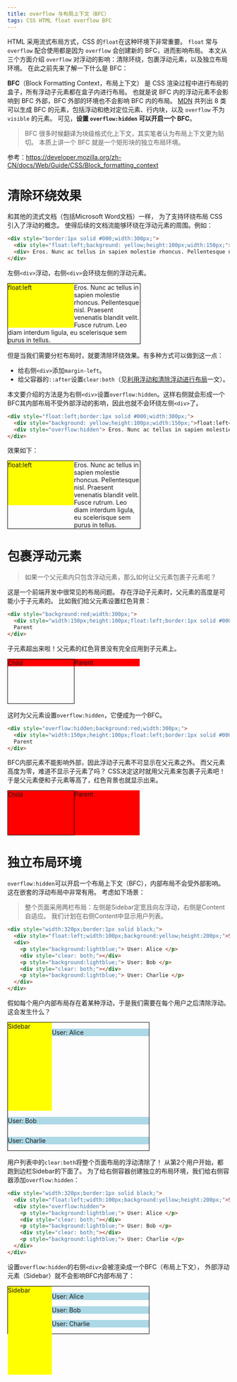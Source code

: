 ```yaml
---
title: overflow 与布局上下文（BFC）
tags: CSS HTML float overflow BFC
---
```


HTML 采用流式布局方式，CSS 的`float`在这种环境下非常重要。
`float` 常与 `overflow` 配合使用都是因为 `overflow` 会创建新的 BFC，进而影响布局。
本文从三个方面介绍 `overflow` 对浮动的影响：清除环绕，包裹浮动元素，以及独立布局环境。
在此之前先来了解一下什么是 BFC：

**BFC**（Block Formatting Context，布局上下文）
是 CSS 渲染过程中进行布局的盒子，所有浮动子元素都在盒子内进行布局。
也就是说 BFC 内的浮动元素不会影响到 BFC 外部，BFC 外部的环境也不会影响 BFC 内的布局。
[MDN][mdn] 共列出 8 类可以生成 BFC 的元素，包括浮动和绝对定位元素、行内块，以及 `overflow` 不为 `visible` 的元素。
可见，**设置 `overflow:hidden` 可以开启一个 BFC**。

> BFC 很多时候翻译为块级格式化上下文，其实笔者认为布局上下文更为贴切。
> 本质上讲一个 BFC 就是一个矩形块的独立布局环境。

<!--more-->

参考：<https://developer.mozilla.org/zh-CN/docs/Web/Guide/CSS/Block_formatting_context>

# 清除环绕效果

和其他的流式文档（包括Microsoft Word文档）一样，
为了支持环绕布局 CSS 引入了浮动的概念。
使得后续的文档流能够环绕在浮动元素的周围。例如：

```html
<div style="border:1px solid #000;width:300px;">
  <div style="float:left;background: yellow;height:100px;width:150px;">float:left</div> 
  <div> Eros. Nunc ac tellus in sapien molestie rhoncus. Pellentesque nisl. Praesent venenatis blandit velit. Fusce rutrum.  Leo diam interdum ligula, eu scelerisque sem purus in tellus.</div>
</div>
```

左侧`<div>`浮动，右侧`<div>`会环绕左侧的浮动元素。

<div style="border:1px solid #000;width:300px;margin-bottom:15px;">
<div style="float:left;background: yellow;height:100px;width:150px;">float:left</div> 
<div> Eros. Nunc ac tellus in sapien molestie rhoncus. Pellentesque nisl. Praesent venenatis blandit velit. Fusce rutrum.  Leo diam interdum ligula, eu scelerisque sem purus in tellus.</div>
</div>

但是当我们需要分栏布局时，就要清除环绕效果。有多种方式可以做到这一点：

* 给右侧`<div>`添加`margin-left`。
* 给父容器的`::after`设置`clear:both`（见[利用浮动和清除浮动进行布局][float]一文）。

本文要介绍的方法是为右侧`<div>`设置`overflow:hidden`。这样右侧就会形成一个BFC其内部布局不受外部浮动的影响，因此也就不会环绕左侧`<div>`了。

```html
<div style="float:left;border:1px solid #000;width:300px;">
  <div style="background: yellow;height:100px;width:150px;">float:left</div> 
  <div style="overflow:hidden"> Eros. Nunc ac tellus in sapien molestie rhoncus. Pellentesque nisl. Praesent venenatis blandit velit. Fusce rutrum.  Leo diam interdum ligula, eu scelerisque sem purus in tellus.</div>
</div>
```

效果如下：

<div style="border:1px solid #000;width:300px;">
<div style="float:left;background:yellow;height:100px;width:150px;">float:left</div> 
<div style="overflow:hidden"> Eros. Nunc ac tellus in sapien molestie rhoncus. Pellentesque nisl. Praesent venenatis blandit velit. Fusce rutrum.  Leo diam interdum ligula, eu scelerisque sem purus in tellus.</div>
</div>
<p></p>

# 包裹浮动元素

> 如果一个父元素内只包含浮动元素，那么如何让父元素包裹子元素呢？

这是一个前端开发中很常见的布局问题。
存在浮动子元素时，父元素的高度是可能小于子元素的。
比如我们给父元素设置红色背景：

```html
<div style="background:red;width:300px;">
  <div style="width:150px;height:100px;float:left;border:1px solid #000;">Child</div>
  Parent
</div>
```

子元素超出来啦！父元素的红色背景没有完全应用到子元素上。

<div style="background:red;overflow:visible;width:300px;">
  <div style="width:150px;height:100px;float:left;border:1px solid #000;">Child</div>
  Parent
</div>
<div style="clear: both;margin-bottom:15px;"></div>

这时为父元素设置`overflow:hidden`，它便成为一个BFC。

```html
<div style="overflow:hidden;background:red;width:300px;">
  <div style="width:150px;height:100px;float:left;border:1px solid #000;">Child</div>
  Parent
</div>
```

BFC内部元素不能影响外部，因此浮动子元素不可显示在父元素之外。
而父元素高度为零，难道不显示子元素了吗？
CSS决定这时就用父元素来包裹子元素吧！
于是父元素便和子元素等高了，红色背景也就显示出来。

<div style="overflow:hidden;background:red;width:300px;">
  <div style="width:150px;height:100px;float:left;border:1px solid #000;">Child</div>
  Parent
</div>

# 独立布局环境

`overflow:hidden`可以开启一个布局上下文（BFC），内部布局不会受外部影响。这在嵌套的浮动布局中非常有用。
考虑如下场景：

> 整个页面采用两栏布局：左侧是Sidebar定宽且向左浮动，右侧是Content自适应。
> 我们计划在右侧Content中显示用户列表。

```html
<div style="width:320px;border:1px solid black;">
  <div style="float:left;width:100px;background:yellow;height:200px;">Sidebar</div>
  <div>
    <p style="background:lightblue;"> User: Alice </p>
    <div style="clear: both;"></div>
    <p style="background:lightblue;"> User: Bob </p>
    <div style="clear: both;"></div>
    <p style="background:lightblue;"> User: Charlie </p>
  </div>
</div>
```

假如每个用户内部布局存在着某种浮动，于是我们需要在每个用户之后清除浮动。
这会发生什么？

<div style="width:320px;border:1px solid black;">
  <div style="float:left;width:100px;background:yellow;height:200px;">Sidebar</div>
  <div>
    <p style="background:lightblue;"> User: Alice </p>
    <div style="clear: both;"></div>
    <p style="background:lightblue;"> User: Bob </p>
    <div style="clear: both;"></div>
    <p style="background:lightblue;"> User: Charlie </p>
  </div>
</div>
<div style="margin-bottom:15px;"></div>

用户列表中的`clear:both`将整个页面布局的浮动清除了！
从第2个用户开始，都跑到边栏Sidebar的下面了。
为了给右侧容器创建独立的布局环境，我们给右侧容器添加`overflow:hidden`：

```html
<div style="width:320px;border:1px solid black;">
  <div style="float:left;width:100px;background:yellow;height:200px;">Sidebar</div>
  <div style="overflow:hidden">
    <p style="background:lightblue;"> User: Alice </p>
    <div style="clear: both;"></div>
    <p style="background:lightblue;"> User: Bob </p>
    <div style="clear: both;"></div>
    <p style="background:lightblue;"> User: Charlie </p>
  </div>
</div>
```

设置`overflow:hidden`的右侧`<div>`会被渲染成一个BFC（布局上下文），
外部浮动元素（Sidebar）就不会影响BFC内部布局了：

<div style="width:320px;border:1px solid black;">
  <div style="float:left;width:100px;background:yellow;height:200px;">Sidebar</div>
  <div style="overflow:hidden">
    <p style="background:lightblue;"> User: Alice </p>
    <div style="clear: both;"></div>
    <p style="background:lightblue;"> User: Bob </p>
    <div style="clear: both;"></div>
    <p style="background:lightblue;"> User: Charlie </p>
  </div>
</div>


[float]: /2016/01/28/css-floating.html
[mdn]: https://developer.mozilla.org/zh-CN/docs/Web/Guide/CSS/Block_formatting_context
